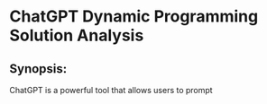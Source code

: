 # ChatGPT Dynamic Programming Solution Analysis 

## Synopsis:
ChatGPT is a powerful tool that allows users to prompt 


